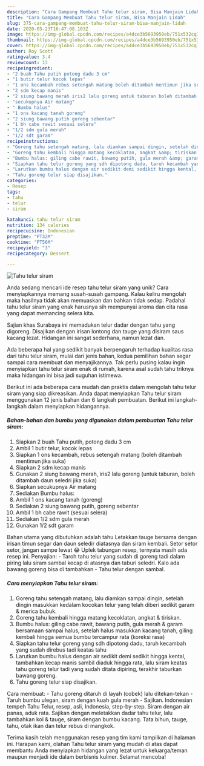 ```yaml
---
description: "Cara Gampang Membuat Tahu telur siram, Bisa Manjain Lidah"
title: "Cara Gampang Membuat Tahu telur siram, Bisa Manjain Lidah"
slug: 375-cara-gampang-membuat-tahu-telur-siram-bisa-manjain-lidah
date: 2020-05-23T16:47:08.103Z
image: https://img-global.cpcdn.com/recipes/a4dce3b5693950eb/751x532cq70/tahu-telur-siram-foto-resep-utama.jpg
thumbnail: https://img-global.cpcdn.com/recipes/a4dce3b5693950eb/751x532cq70/tahu-telur-siram-foto-resep-utama.jpg
cover: https://img-global.cpcdn.com/recipes/a4dce3b5693950eb/751x532cq70/tahu-telur-siram-foto-resep-utama.jpg
author: Roy Scott
ratingvalue: 3.4
reviewcount: 13
recipeingredient:
- "2 buah Tahu putih potong dadu 3 cm"
- "1 butir telur kocok lepas"
- "1 ons kecambah rebus setengah matang boleh ditambah mentimun jika suka"
- "2 sdm kecap manis"
- "2 siung bawang merah iris2 lalu goreng untuk taburan boleh ditambah daun seledri jika suka"
- "secukupnya Air matang"
- " Bumbu halus"
- "1 ons kacang tanah goreng"
- "2 siung bawang putih goreng sebentar"
- "1 bh cabe rawit sesuai selera"
- "1/2 sdm gula merah"
- "1/2 sdt garam"
recipeinstructions:
- "Goreng tahu setengah matang, lalu diamkan sampai dingin, setelah dingin masukkan kedalam kocokan telur yang telah diberi sedikit garam &amp; merica bubuk."
- "Goreng tahu kembali hingga matang kecoklatan, angkat &amp; tiriskan."
- "Bumbu halus: giling cabe rawit, bawang putih, gula merah &amp; garam bersamaan sampai halus, setelah halus masukkan kacang tanah, giling kembali hingga semua bumbu tercampur rata (koreksi rasa)"
- "Siapkan tahu telur goreng yang sdh dipotong dadu, taruh kecambah yang sudah direbus tadi keatas tahu"
- "Larutkan bumbu halus dengan air sedikit demi sedikit hingga kental, tambahkan kecap manis sambil diaduk hingga rata, lalu siram keatas tahu goreng telur tadi yang sudah ditata dipiring, terakhir taburkan bawang goreng."
- "Tahu goreng telur siap disajikan."
categories:
- Resep
tags:
- tahu
- telur
- siram

katakunci: tahu telur siram 
nutrition: 134 calories
recipecuisine: Indonesian
preptime: "PT32M"
cooktime: "PT56M"
recipeyield: "3"
recipecategory: Dessert

---
```



![Tahu telur siram](https://img-global.cpcdn.com/recipes/a4dce3b5693950eb/751x532cq70/tahu-telur-siram-foto-resep-utama.jpg)

Anda sedang mencari ide resep tahu telur siram yang unik? Cara menyiapkannya memang susah-susah gampang. Kalau keliru mengolah maka hasilnya tidak akan memuaskan dan bahkan tidak sedap. Padahal tahu telur siram yang enak harusnya sih mempunyai aroma dan cita rasa yang dapat memancing selera kita.

Sajian khas Surabaya ini memadukan telur dadar dengan tahu yang digoreng. Disajikan dengan irisan lontong dan tauge yang disiram saus kacang lezat. Hidangan ini sangat sederhana, namun lezat dan.

Ada beberapa hal yang sedikit banyak berpengaruh terhadap kualitas rasa dari tahu telur siram, mulai dari jenis bahan, kedua pemilihan bahan segar sampai cara membuat dan menyajikannya. Tak perlu pusing kalau ingin menyiapkan tahu telur siram enak di rumah, karena asal sudah tahu triknya maka hidangan ini bisa jadi suguhan istimewa.


Berikut ini ada beberapa cara mudah dan praktis dalam mengolah tahu telur siram yang siap dikreasikan. Anda dapat menyiapkan Tahu telur siram menggunakan 12 jenis bahan dan 6 langkah pembuatan. Berikut ini langkah-langkah dalam menyiapkan hidangannya.

<!--inarticleads1-->

##### Bahan-bahan dan bumbu yang digunakan dalam pembuatan Tahu telur siram:

1. Siapkan 2 buah Tahu putih, potong dadu 3 cm
1. Ambil 1 butir telur, kocok lepas
1. Siapkan 1 ons kecambah, rebus setengah matang (boleh ditambah mentimun jika suka)
1. Siapkan 2 sdm kecap manis
1. Gunakan 2 siung bawang merah, iris2 lalu goreng (untuk taburan, boleh ditambah daun seledri jika suka)
1. Siapkan secukupnya Air matang
1. Sediakan  Bumbu halus:
1. Ambil 1 ons kacang tanah (goreng)
1. Sediakan 2 siung bawang putih, goreng sebentar
1. Ambil 1 bh cabe rawit (sesuai selera)
1. Sediakan 1/2 sdm gula merah
1. Gunakan 1/2 sdt garam


Bahan utama yang dibutuhkan adalah tahu Letakkan tauge bersama dengan irisan timun segar dan daun seledir diatasnya dan siram kembali. Setor setor setor, jangan sampe lewat 😂 Uplek tabungan resep, ternyata masih ada resep ini. Penyajian: - Taroh tahu telur yang sudah di goreng tadi dalam piring lalu siram sambal kecap di atasnya dan taburi seledri. Kalo ada bawang goreng bisa di tambahkan - Tahu telur dengan sambal. 

<!--inarticleads2-->

##### Cara menyiapkan Tahu telur siram:

1. Goreng tahu setengah matang, lalu diamkan sampai dingin, setelah dingin masukkan kedalam kocokan telur yang telah diberi sedikit garam &amp; merica bubuk.
1. Goreng tahu kembali hingga matang kecoklatan, angkat &amp; tiriskan.
1. Bumbu halus: giling cabe rawit, bawang putih, gula merah &amp; garam bersamaan sampai halus, setelah halus masukkan kacang tanah, giling kembali hingga semua bumbu tercampur rata (koreksi rasa)
1. Siapkan tahu telur goreng yang sdh dipotong dadu, taruh kecambah yang sudah direbus tadi keatas tahu
1. Larutkan bumbu halus dengan air sedikit demi sedikit hingga kental, tambahkan kecap manis sambil diaduk hingga rata, lalu siram keatas tahu goreng telur tadi yang sudah ditata dipiring, terakhir taburkan bawang goreng.
1. Tahu goreng telur siap disajikan.


Cara membuat: - Tahu goreng ditaruh di layah (cobek) lalu ditekan-tekan - Taruh bumbu ulegan, siram dengan kuah gula merah - Sajikan. Indonesian tempeh Tahu Telur, resep, asli, Indonesia, step-by-step. Siram dengan air panas, aduk rata. Sajikan dengan meletakkan dadar tahu telur, lalu tambahkan kol &amp; tauge, siram dengan bumbu kacang. Tata bihun, tauge, tahu, otak ikan dan telur rebus di mangkok. 

Terima kasih telah menggunakan resep yang tim kami tampilkan di halaman ini. Harapan kami, olahan Tahu telur siram yang mudah di atas dapat membantu Anda menyiapkan hidangan yang lezat untuk keluarga/teman maupun menjadi ide dalam berbisnis kuliner. Selamat mencoba!
